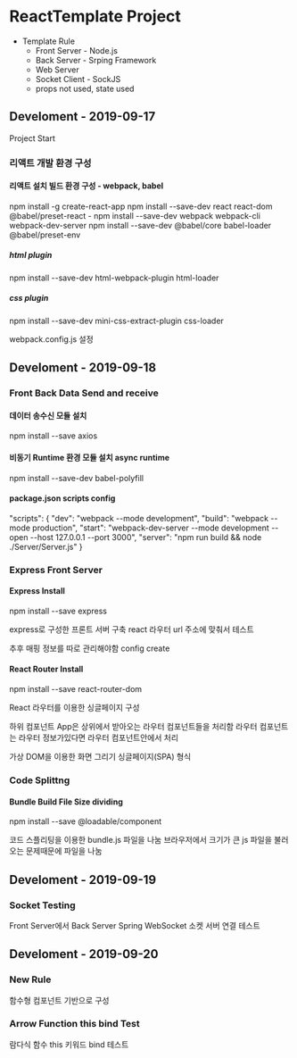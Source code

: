 # ReactTemplate Project

* Template Rule
  * Front Server - Node.js
  * Back Server - Srping Framework
  * Web Server
  * Socket Client - SockJS
  * props not used, state used

## Develoment - 2019-09-17

Project Start

### 리액트 개발 환경 구성

#### 리액트 설치 빌드 환경 구성 - webpack, babel

npm install -g create-react-app
npm install --save-dev react react-dom @babel/preset-react -
npm install --save-dev webpack webpack-cli webpack-dev-server
npm install --save-dev @babel/core babel-loader @babel/preset-env

##### html plugin
npm install --save-dev html-webpack-plugin html-loader

##### css plugin
npm install --save-dev mini-css-extract-plugin css-loader

webpack.config.js 설정

## Develoment - 2019-09-18
### Front Back Data Send and receive

#### 데이터 송수신 모듈 설치
npm install --save axios

#### 비동기 Runtime 환경 모듈 설치 async runtime
npm install --save-dev babel-polyfill

#### package.json scripts config
"scripts": {
    "dev": "webpack --mode development",
    "build": "webpack --mode production",
    "start": "webpack-dev-server --mode development --open --host 127.0.0.1 --port 3000",
    "server": "npm run build && node ./Server/Server.js"
  }

### Express Front Server

#### Express Install
npm install --save express

express로 구성한 프론트 서버 구축
react 라우터 url 주소에 맞춰서 테스트

추후 매핑 정보를 따로 관리해야함 config create

#### React Router Install
npm install --save react-router-dom

React 라우터를 이용한 싱글페이지 구성

하위 컴포넌트 App은 상위에서 받아오는 라우터 컴포넌트들을 처리함
라우터 컴포넌트는 라우터 정보가있다면 라우터 컴포넌트안에서 처리

가상 DOM을 이용한 화면 그리기 싱글페이지(SPA) 형식

### Code Splittng
#### Bundle Build File Size dividing
npm install --save @loadable/component

코드 스플리팅을 이용한 bundle.js 파일을 나눔
브라우저에서 크기가 큰 js 파일을 불러오는 문제때문에 파일을 나눔

## Develoment - 2019-09-19
### Socket Testing
Front Server에서 Back Server Spring WebSocket 소켓 서버 연결 테스트

## Develoment - 2019-09-20
### New Rule
함수형 컴포넌트 기반으로 구성

### Arrow Function this bind Test
람다식 함수 this 키워드 bind 테스트
